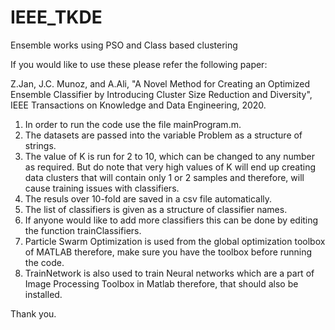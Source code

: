 # IEEE_TKDE
Ensemble works using PSO and Class based clustering 

If you would like to use these please refer the following paper:

Z.Jan, J.C. Munoz, and A.Ali, "A Novel Method for Creating an Optimized Ensemble Classifier by Introducing Cluster Size Reduction and Diversity", IEEE Transactions on Knowledge and Data Engineering, 2020. 

1. In order to run the code use the file mainProgram.m. 
2. The datasets are passed into the variable Problem as a structure of strings.
3. The value of K is run for 2 to 10, which can be changed to any number as required. But do note that very high values of K will end up creating data clusters that will contain only 1 or 2 samples and therefore, will cause training issues with classifiers.
4. The resuls over 10-fold are saved in a csv file automatically. 
5. The list of classifiers is given as a structure of classifier names. 
6. If anyone would like to add more classifiers this can be done by editing the function trainClassifiers.
7. Particle Swarm Optimization is used from the global optimization toolbox of MATLAB therefore, make sure you have the toolbox before running the code.
8. TrainNetwork is also used to train Neural networks which are a part of Image Processing Toolbox in Matlab therefore, that should also be installed.

Thank you.

